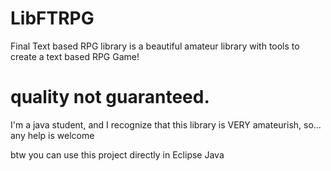 # LibFTRPG
Final Text based RPG library is a beautiful amateur library with tools to create a text based RPG Game!  

# quality not guaranteed. 
I'm a java student, and I recognize that this library is VERY amateurish, so... any help is welcome

btw you can use this project directly in Eclipse Java


